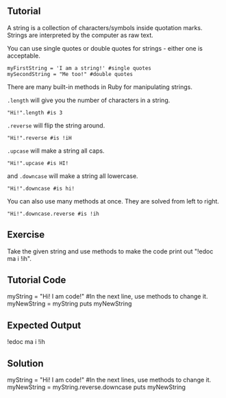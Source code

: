 Tutorial
--------

A string is a collection of characters/symbols inside quotation marks. Strings are interpreted by the computer as raw text.

You can use single quotes or double quotes for strings - either one is acceptable.

    myFirstString = 'I am a string!' #single quotes
    mySecondString = "Me too!" #double quotes

There are many built-in methods in Ruby for manipulating strings. 

`.length` will give you the number of characters in a string.

    "Hi!".length #is 3

`.reverse` will flip the string around.

    "Hi!".reverse #is !iH

`.upcase` will make a string all caps.

    "Hi!".upcase #is HI!

and `.downcase` will make a string all lowercase.

    "Hi!".downcase #is hi!

You can also use many methods at once. They are solved from left to right.

    "Hi!".downcase.reverse #is !ih

Exercise
--------
Take the given string and use methods to make the code print out "!edoc ma i !ih".

Tutorial Code
-------------

myString = "Hi! I am code!" #In the next line, use methods to change it.
myNewString = myString
puts myNewString

Expected Output
---------------

!edoc ma i !ih

Solution
--------

myString = "Hi! I am code!" #In the next lines, use methods to change it.
myNewString = myString.reverse.downcase
puts myNewString
